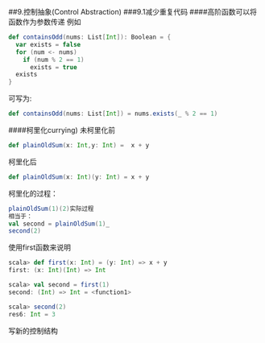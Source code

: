 ##9.控制抽象(Control Abstraction)
###9.1减少重复代码
####高阶函数可以将函数作为参数传递
例如
```scala
def containsOdd(nums: List[Int]): Boolean = {
  var exists = false
  for (num <- nums)
    if (num % 2 == 1)
      exists = true
  exists
}
```
可写为:
```scala
def containsOdd(nums: List[Int]) = nums.exists(_ % 2 == 1)
```
####柯里化currying)
未柯里化前
```scala
def plainOldSum(x: Int,y: Int) =  x + y
```
柯里化后
```scala
def plainOldSum(x: Int)(y: Int) = x + y
```
柯里化的过程：
```scala
plainOldSum(1)(2)实际过程
相当于：
val second = plainOldSum(1)_
second(2)
```
使用first函数来说明
```scala
scala> def first(x: Int) = (y: Int) => x + y
first: (x: Int)(Int) => Int

scala> val second = first(1)
second: (Int) => Int = <function1>

scala> second(2)
res6: Int = 3
```
写新的控制结构







